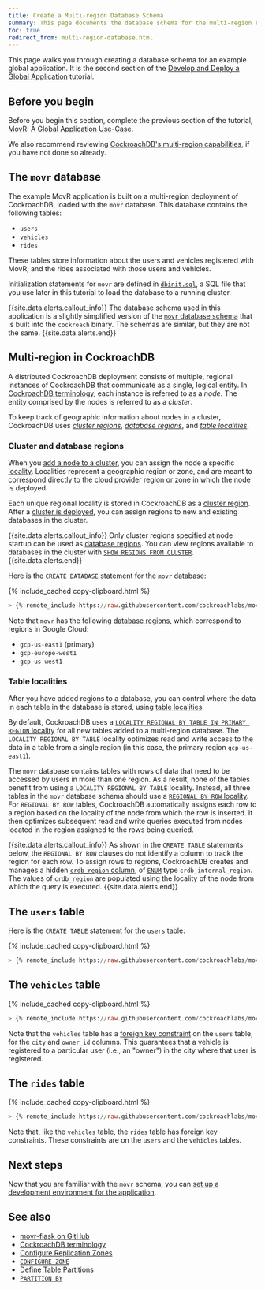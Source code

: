 ```yaml
---
title: Create a Multi-region Database Schema
summary: This page documents the database schema for the multi-region Flask application built on CockroachDB.
toc: true
redirect_from: multi-region-database.html
---
```


This page walks you through creating a database schema for an example global application. It is the second section of the [Develop and Deploy a Global Application](movr-flask-overview.html) tutorial.

## Before you begin

Before you begin this section, complete the previous section of the tutorial, [MovR: A Global Application Use-Case](movr-flask-use-case.html).

We also recommend reviewing [CockroachDB's multi-region capabilities](multiregion-overview.html), if you have not done so already.

## The `movr` database

The example MovR application is built on a multi-region deployment of CockroachDB, loaded with the `movr` database. This database contains the following tables:

- `users`
- `vehicles`
- `rides`

These tables store information about the users and vehicles registered with MovR, and the rides associated with those users and vehicles.

Initialization statements for `movr` are defined in [`dbinit.sql`](https://github.com/cockroachlabs/movr-flask/blob/master/dbinit.sql), a SQL file that you use later in this tutorial to load the database to a running cluster.

{{site.data.alerts.callout_info}}
The database schema used in this application is a slightly simplified version of the [`movr` database schema](movr.html) that is built into the `cockroach` binary. The schemas are similar, but they are not the same.
{{site.data.alerts.end}}

## Multi-region in CockroachDB

A distributed CockroachDB deployment consists of multiple, regional instances of CockroachDB that communicate as a single, logical entity. In [CockroachDB terminology](architecture/overview.html#terms), each instance is referred to as a *node*. The entity comprised by the nodes is referred to as a *cluster*.

To keep track of geographic information about nodes in a cluster, CockroachDB uses [*cluster regions*](multiregion-overview.html#cluster-regions), [*database regions*](multiregion-overview.html#database-regions), and [*table localities*](multiregion-overview.html#table-locality).

### Cluster and database regions

When you [add a node to a cluster](cockroach-start.html), you can assign the node a specific [locality](cockroach-start.html#locality). Localities represent a geographic region or zone, and are meant to correspond directly to the cloud provider region or zone in which the node is deployed.

Each unique regional locality is stored in CockroachDB as a [cluster region](multiregion-overview.html#cluster-regions). After a [cluster is deployed](movr-flask-deployment.html), you can assign regions to new and existing databases in the cluster.

{{site.data.alerts.callout_info}}
Only cluster regions specified at node startup can be used as [database regions](multiregion-overview.html#database-regions). You can view regions available to databases in the cluster with [`SHOW REGIONS FROM CLUSTER`](show-regions.html).
{{site.data.alerts.end}}

Here is the `CREATE DATABASE` statement for the `movr` database:

{% include_cached copy-clipboard.html %}
~~~ sql
> {% remote_include https://raw.githubusercontent.com/cockroachlabs/movr-flask/v2-doc-includes/dbinit.sql |-- START database |-- END database %}
~~~

Note that `movr` has the following [database regions](multiregion-overview.html#database-regions), which correspond to regions in Google Cloud:

- `gcp-us-east1` (primary)
- `gcp-europe-west1`
- `gcp-us-west1`

### Table localities

After you have added regions to a database, you can control where the data in each table in the database is stored, using [table localities](multiregion-overview.html#table-locality).

By default, CockroachDB uses a [`LOCALITY REGIONAL BY TABLE IN PRIMARY REGION` locality](multiregion-overview.html#regional-tables) for all new tables added to a multi-region database. The `LOCALITY REGIONAL BY TABLE` locality optimizes read and write access to the data in a table from a single region (in this case, the primary region `gcp-us-east1`).

The `movr` database contains tables with rows of data that need to be accessed by users in more than one region. As a result, none of the tables benefit from using a `LOCALITY REGIONAL BY TABLE` locality. Instead, all three tables in the `movr` database schema should use a [`REGIONAL BY ROW` locality](multiregion-overview.html#regional-by-row-tables). For `REGIONAL BY ROW` tables, CockroachDB automatically assigns each row to a region based on the locality of the node from which the row is inserted. It then optimizes subsequent read and write queries executed from nodes located in the region assigned to the rows being queried.

{{site.data.alerts.callout_info}}
As shown in the `CREATE TABLE` statements below, the `REGIONAL BY ROW` clauses do not identify a column to track the region for each row. To assign rows to regions, CockroachDB creates and manages a hidden [`crdb_region` column](set-locality.html#crdb_region), of [`ENUM`](enum.html) type `crdb_internal_region`. The values of `crdb_region` are populated using the locality of the node from which the query is executed.
{{site.data.alerts.end}}

## The `users` table

Here is the `CREATE TABLE` statement for the `users` table:

{% include_cached copy-clipboard.html %}
~~~ sql
> {% remote_include https://raw.githubusercontent.com/cockroachlabs/movr-flask/v2-doc-includes/dbinit.sql |-- START users |-- END users %}
~~~

## The `vehicles` table

{% include_cached copy-clipboard.html %}
~~~ sql
> {% remote_include https://raw.githubusercontent.com/cockroachlabs/movr-flask/v2-doc-includes/dbinit.sql |-- START vehicles |-- END vehicles %}
~~~

Note that the `vehicles` table has a [foreign key constraint](foreign-key.html) on the `users` table, for the `city` and `owner_id` columns. This guarantees that a vehicle is registered to a particular user (i.e., an "owner") in the city where that user is registered.

## The `rides` table

{% include_cached copy-clipboard.html %}
~~~ sql
> {% remote_include https://raw.githubusercontent.com/cockroachlabs/movr-flask/v2-doc-includes/dbinit.sql |-- START rides |-- END rides %}
~~~

Note that, like the `vehicles` table, the `rides` table has foreign key constraints. These constraints are on the `users` and the `vehicles` tables.

## Next steps

Now that you are familiar with the `movr` schema, you can [set up a development environment for the application](movr-flask-setup.html).

## See also

- [movr-flask on GitHub](https://github.com/cockroachlabs/movr-flask)
- [CockroachDB terminology](architecture/overview.html#terms)
- [Configure Replication Zones](configure-replication-zones.html)
- [`CONFIGURE ZONE`](configure-zone.html)
- [Define Table Partitions](partitioning.html)
- [`PARTITION BY`](partition-by.html)